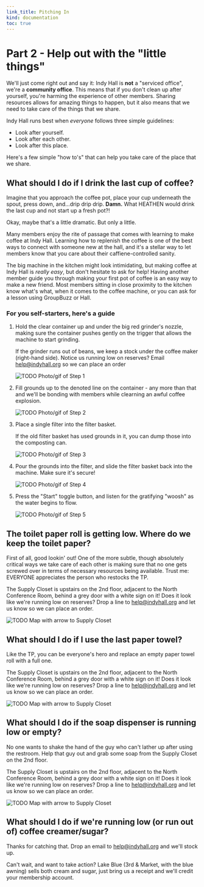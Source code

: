 ```yaml
--- 
link_title: Pitching In
kind: documentation
toc: true
---
```


# Part 2 - Help out with the "little things"

We'll just come right out and say it: Indy Hall is **not** a "serviced office", we're a **community office**. This means that if you don't clean up after yourself, you're harming the experience of other members. Sharing resources allows for amazing things to happen, but it also means that we need to take care of the things that we share. 

Indy Hall runs best when *_everyone_* follows three simple guidelines: 

* Look after yourself. 
* Look after each other. 
* Look after this place.

Here's a few simple "how to's" that can help you take care of the place that we share. 

## What should I do if I drink the last cup of coffee?

Imagine that you approach the coffee pot, place your cup underneath the spout, press down, and...drip drip drip. **Damn.** What HEATHEN would drink the last cup and not start up a fresh pot?!

Okay, maybe that's a little dramatic. But only a little.

Many members enjoy the rite of passage that comes with learning to make coffee at Indy Hall. Learning how to replenish the coffee is one of the best ways to connect with someone new at the hall, and it's a stellar way to let members know that you care about their caffiene-controlled sanity.

The big machine in the kitchen might look intimidating, but making coffee at Indy Hall is *really easy*, but don't hesitate to ask for help! Having another member guide you through making your first pot of coffee is an easy way to make a new friend. Most members sitting in close proximity to the kitchen know what's what, when it comes to the coffee machine, or you can ask for a lesson using GroupBuzz or Hall.

### For you self-starters, here's a guide

1. Hold the clear container up and under the big red grinder's nozzle, making sure the container pushes gently on the trigger that allows the machine to start grinding.

	If the grinder runs out of beans, we keep a stock under the coffee maker (right-hand side). Notice us running low on reserves? Email help@indyhall.org so we can place an order

	![TODO Photo/gif of Step 1](http://placehold.it/350x150)

2. Fill grounds up to the denoted line on the container - any more than that and we'll be bonding with members while clearning an awful coffee explosion.

	![TODO Photo/gif of Step 2](http://placehold.it/350x150)

3. Place a single filter into the filter basket. 

	If the old filter basket has used grounds in it, you can dump those into the composting can.

	![TODO Photo/gif of Step 3](http://placehold.it/350x150)

4. Pour the grounds into the filter, and slide the filter basket back into the machine. Make sure it's secure!

	![TODO Photo/gif of Step 4](http://placehold.it/350x150)

5. Press the "Start" toggle button, and listen for the gratifying "woosh" as the water begins to flow.

	![TODO Photo/gif of Step 5](http://placehold.it/350x150)

## The toilet paper roll is getting low. Where do we keep the toilet paper?

First of all, good lookin' out! One of the more subtle, though absolutely critical ways we take care of each other is making sure that no one gets screwed over in terms of necessary resources being available. Trust me: EVERYONE appreciates the person who restocks the TP. 

The Supply Closet is upstairs on the 2nd floor, adjacent to the North Conference Room, behind a grey door with a white sign on it! Does it look like we're running low on reserves? Drop a line to help@indyhall.org and let us know so we can place an order.

![TODO Map with arrow to Supply Closet](http://placehold.it/600x350)

## What should I do if I use the last paper towel?

Like the TP, you can be everyone's hero and replace an empty paper towel roll with a full one.

The Supply Closet is upstairs on the 2nd floor, adjacent to the North Conference Room, behind a grey door with a white sign on it! Does it look like we're running low on reserves? Drop a line to help@indyhall.org and let us know so we can place an order.

![TODO Map with arrow to Supply Closet](http://placehold.it/600x350)

## What should I do if the soap dispenser is running low or empty?

No one wants to shake the hand of the guy who can't lather up after using the restroom. Help that guy out and grab some soap from the Supply Closet on the 2nd floor.

The Supply Closet is upstairs on the 2nd floor, adjacent to the North Conference Room, behind a grey door with a white sign on it! Does it look like we're running low on reserves? Drop a line to help@indyhall.org and let us know so we can place an order.

![TODO Map with arrow to Supply Closet](http://placehold.it/600x350)

## What should I do if we're running low (or run out of) coffee creamer/sugar? 

Thanks for catching that. Drop an email to help@indyhall.org and we'll stock up.

Can't wait, and want to take action? Lake Blue (3rd & Market, with the blue awning) sells both cream and sugar, just bring us a receipt and we'll credit your membership account.